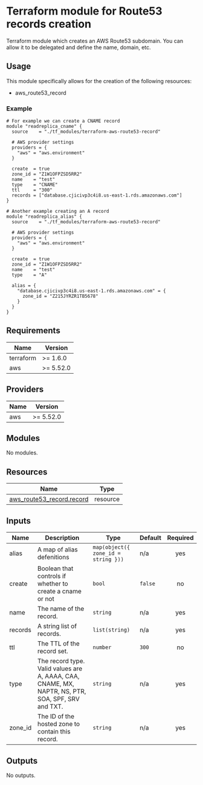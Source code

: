 # Terraform module for Route53 records creation

Terraform module which creates an AWS Route53 subdomain. You can allow it to be delegated and define the name, domain, etc.

## Usage

This module specifically allows for the creation of the following resources:

- aws_route53_record

### Example

```hcl
# For example we can create a CNAME record
module "readreplica_cname" {
  source    = "./tf_modules/terraform-aws-route53-record"

  # AWS provider settings
  providers = {
    "aws" = "aws.environment"
  }

  create  = true
  zone_id = "Z1W1OFPZSD5RR2"
  name    = "test"
  type    = "CNAME"
  ttl     = "300"
  records = ["database.cjicivp3c4i8.us-east-1.rds.amazonaws.com"]
}

# Another example creating an A record
module "readreplica_alias" {
  source    = "./tf_modules/terraform-aws-route53-record"

  # AWS provider settings
  providers = {
    "aws" = "aws.environment"
  }

  create  = true
  zone_id = "Z1W1OFPZSD5RR2"
  name    = "test"
  type    = "A"
    
  alias = {
    "database.cjicivp3c4i8.us-east-1.rds.amazonaws.com" = {
      zone_id = "Z215JYRZR1TB5678"
    }
  }
}
```

## Requirements

| Name | Version |
|------|---------|
| terraform | >= 1.6.0 |
| aws | >= 5.52.0 |

## Providers

| Name | Version |
|------|---------|
| aws | >= 5.52.0 |

## Modules

No modules.

## Resources

| Name | Type |
|------|------|
| [aws_route53_record.record](https://registry.terraform.io/providers/hashicorp/aws/latest/docs/resources/route53_record) | resource |

## Inputs

| Name | Description | Type | Default | Required |
|------|-------------|------|---------|:--------:|
| alias | A map of alias defenitions | ```map(object({ zone_id = string }))``` | n/a | yes |
| create | Boolean that controls if whether to create a cname or not | `bool` | `false` | no |
| name | The name of the record. | `string` | n/a | yes |
| records | A string list of records. | `list(string)` | n/a | yes |
| ttl | The TTL of the record set. | `number` | `300` | no |
| type | The record type. Valid values are A, AAAA, CAA, CNAME, MX, NAPTR, NS, PTR, SOA, SPF, SRV and TXT. | `string` | n/a | yes |
| zone_id | The ID of the hosted zone to contain this record. | `string` | n/a | yes |

## Outputs

No outputs.
